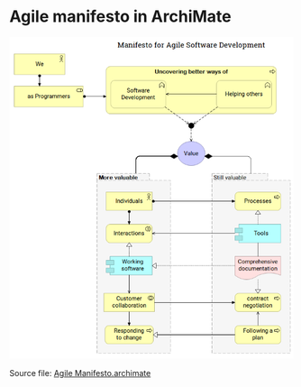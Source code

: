 # Agile manifesto in ArchiMate

![Agile Manifesto in ArchiMate image](Agile-Manifesto-in-ArchiMate.png)

Source file: [Agile Manifesto.archimate](Agile%20Manifesto.archimate)
